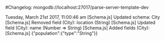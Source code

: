 #Changelog: mongodb://localhost:27017/parse-server-template-dev


Tuesday, March 21st 2017, 11:00:46 am
[Schema.js] Updated schema: City
[Schema.js] Removed field (City): location (String)
[Schema.js] Updated field (City): name (Number => String)
[Schema.js] Added fields (City):
[Schema.js] {"population":{"type":"String"}}